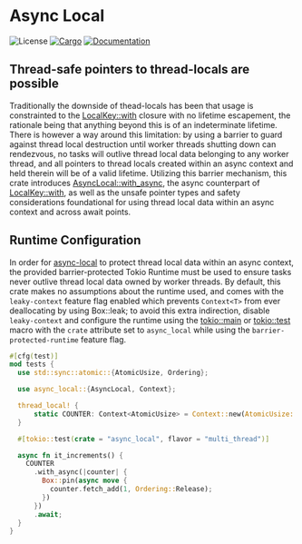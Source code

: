 # Async Local

![License](https://img.shields.io/badge/license-MIT-green.svg)
[![Cargo](https://img.shields.io/crates/v/async-local.svg)](https://crates.io/crates/async-local)
[![Documentation](https://docs.rs/async-local/badge.svg)](https://docs.rs/async-local)

## Thread-safe pointers to thread-locals are possible

Traditionally the downside of thead-locals has been that usage is constrainted to the [LocalKey::with](https://doc.rust-lang.org/std/thread/struct.LocalKey.html#method.with) closure with no lifetime escapement, the rationale being that anything beyond this is of an indeterminate lifetime. There is however a way around this limitation: by using a barrier to guard against thread local destruction until worker threads shutting down can rendezvous, no tasks will outlive thread local data belonging to any worker thread, and all pointers to thread locals created within an async context and held therein will be of a valid lifetime. Utilizing this barrier mechanism, this crate introduces [AsyncLocal::with_async](https://docs.rs/async-local/latest/async_local/trait.AsyncLocal.html#tymethod.with_async), the async counterpart of [LocalKey::with](https://doc.rust-lang.org/std/thread/struct.LocalKey.html#method.with), as well as the unsafe pointer types and safety considerations foundational for using thread local data within an async context and across await points.

## Runtime Configuration

In order for [async-local](https://docs.rs/async-local) to protect thread local data within an async context, the provided barrier-protected Tokio Runtime must be used to ensure tasks never outlive thread local data owned by worker threads. By default, this crate makes no assumptions about the runtime used, and comes with the `leaky-context` feature flag enabled which prevents `Context<T>` from ever deallocating by using Box::leak; to avoid this extra indirection, disable `leaky-context` and configure the runtime using the [tokio::main](https://docs.rs/tokio/latest/tokio/attr.main.html) or [tokio::test](https://docs.rs/tokio/latest/tokio/attr.test.html) macro with the `crate` attribute set to `async_local` while using the `barrier-protected-runtime` feature flag.

```rust
#[cfg(test)]
mod tests {
  use std::sync::atomic::{AtomicUsize, Ordering};

  use async_local::{AsyncLocal, Context};

  thread_local! {
      static COUNTER: Context<AtomicUsize> = Context::new(AtomicUsize::new(0));
  }

  #[tokio::test(crate = "async_local", flavor = "multi_thread")]

  async fn it_increments() {
    COUNTER
      .with_async(|counter| {
        Box::pin(async move {
          counter.fetch_add(1, Ordering::Release);
        })
      })
      .await;
  }
}
```